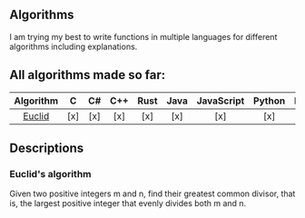 ## Algorithms

I am trying my best to write functions in multiple languages for different algorithms including explanations.
<br>

## All algorithms made so far:

|               Algorithm             | C | C# | C++ | Rust | Java | JavaScript | Python | Lua |
|:-----------------------------------:|:-:|:--:|:---:|:----:|:----:|:----------:|:------:|:---:|
|    [Euclid](#euclid's-algorithm)    |[x]|[x] | [x] | [x]  | [x]  |    [x]     |  [x]   | [x] |

## Descriptions
### Euclid's algorithm
Given two positive integers m and n, find their greatest common divisor, that is, the largest positive integer that evenly divides both m and n. 
